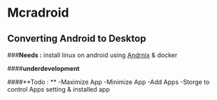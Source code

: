 # **Mcradroid**

## Converting Android to Desktop

###**Needs :**
install linux on android using [Andrnix](https://andronix.app/) & docker

####**underdevelopment**

####**Todo : **
-Maximize App
-Minimize App
-Add Apps
-Storge to control Apps setting & installed app

